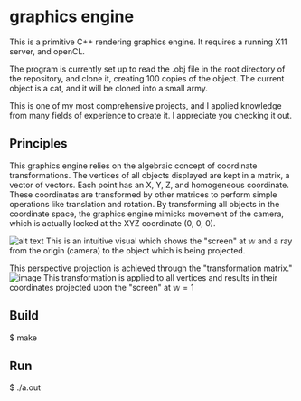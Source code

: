 # graphics engine
This is a primitive C++ rendering graphics engine.
It requires a running X11 server, and openCL.

The program is currently set up to read the .obj file in the root directory of the repository, and clone it, creating 100 copies of the object.
The current object is a cat, and it will be cloned into a small army.

This is one of my most comprehensive projects, and I applied knowledge from many fields of experience to create it.
I appreciate you checking it out.

## Principles
This graphics engine relies on the algebraic concept of coordinate transformations.
The vertices of all objects displayed are kept in a matrix, a vector of vectors. Each point has an X, Y, Z, and homogeneous coordinate.
These coordinates are transformed by other matrices to perform simple operations like translation and rotation.
By transforming all objects in the coordinate space, the graphics engine mimicks movement of the camera, which is actually locked at the XYZ coordinate (0, 0, 0).

![alt text](https://courses.cs.washington.edu/courses/cse557/97wi/notes/xforms/diagram/homogeneous.gif)
This is an intuitive visual which shows the "screen" at $\mathbb{w}$ and a ray from the origin (camera) to the object which is being projected.

This perspective projection is achieved through the "transformation matrix."
![image](https://github.com/citren0/graphics-engine/assets/42524057/0fe789f4-356a-433c-89c4-a36391e3eaef)
This transformation is applied to all vertices and results in their coordinates projected upon the "screen" at $\mathbb{w} = 1$

## Build
$ make

## Run
$ ./a.out
